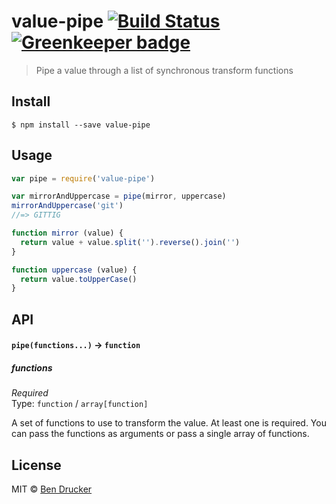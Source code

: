 # value-pipe [![Build Status](https://travis-ci.org/bendrucker/value-pipe.svg?branch=master)](https://travis-ci.org/bendrucker/value-pipe) [![Greenkeeper badge](https://badges.greenkeeper.io/bendrucker/value-pipe.svg)](https://greenkeeper.io/)

> Pipe a value through a list of synchronous transform functions


## Install

```
$ npm install --save value-pipe
```


## Usage

```js
var pipe = require('value-pipe')

var mirrorAndUppercase = pipe(mirror, uppercase)
mirrorAndUppercase('git')
//=> GITTIG

function mirror (value) {
  return value + value.split('').reverse().join('')
}

function uppercase (value) {
  return value.toUpperCase()
}

```

## API

#### `pipe(functions...)` -> `function`

##### functions

*Required*  
Type: `function` / `array[function]`

A set of functions to use to transform the value. At least one is required. You can pass the functions as arguments or pass a single array of functions.


## License

MIT © [Ben Drucker](http://bendrucker.me)
